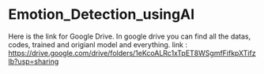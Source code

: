 # Emotion_Detection_usingAI
Here is the link for Google Drive. In google drive you can find all the datas, codes, trained and origianl model and everything.
link : https://drive.google.com/drive/folders/1eKcoALRc1xTpET8WSgmfFifkpXTifzlb?usp=sharing
